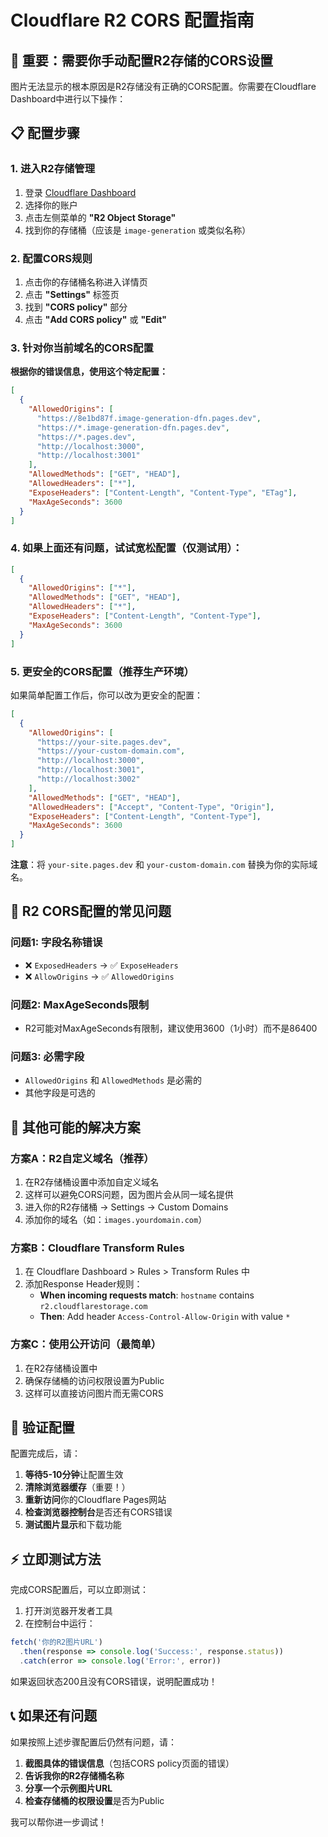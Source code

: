# Cloudflare R2 CORS 配置指南

## 🚨 重要：需要你手动配置R2存储的CORS设置

图片无法显示的根本原因是R2存储没有正确的CORS配置。你需要在Cloudflare Dashboard中进行以下操作：

## 📋 配置步骤

### 1. 进入R2存储管理
1. 登录 [Cloudflare Dashboard](https://dash.cloudflare.com)
2. 选择你的账户
3. 点击左侧菜单的 **"R2 Object Storage"**
4. 找到你的存储桶（应该是 `image-generation` 或类似名称）

### 2. 配置CORS规则
1. 点击你的存储桶名称进入详情页
2. 点击 **"Settings"** 标签页
3. 找到 **"CORS policy"** 部分
4. 点击 **"Add CORS policy"** 或 **"Edit"**

### 3. 针对你当前域名的CORS配置

**根据你的错误信息，使用这个特定配置：**

```json
[
  {
    "AllowedOrigins": [
      "https://8e1bd87f.image-generation-dfn.pages.dev",
      "https://*.image-generation-dfn.pages.dev",
      "https://*.pages.dev",
      "http://localhost:3000",
      "http://localhost:3001"
    ],
    "AllowedMethods": ["GET", "HEAD"],
    "AllowedHeaders": ["*"],
    "ExposeHeaders": ["Content-Length", "Content-Type", "ETag"],
    "MaxAgeSeconds": 3600
  }
]
```

### 4. 如果上面还有问题，试试宽松配置（仅测试用）：

```json
[
  {
    "AllowedOrigins": ["*"],
    "AllowedMethods": ["GET", "HEAD"],
    "AllowedHeaders": ["*"],
    "ExposeHeaders": ["Content-Length", "Content-Type"],
    "MaxAgeSeconds": 3600
  }
]
```

### 5. 更安全的CORS配置（推荐生产环境）

如果简单配置工作后，你可以改为更安全的配置：

```json
[
  {
    "AllowedOrigins": [
      "https://your-site.pages.dev",
      "https://your-custom-domain.com",
      "http://localhost:3000",
      "http://localhost:3001",
      "http://localhost:3002"
    ],
    "AllowedMethods": ["GET", "HEAD"],
    "AllowedHeaders": ["Accept", "Content-Type", "Origin"],
    "ExposeHeaders": ["Content-Length", "Content-Type"],
    "MaxAgeSeconds": 3600
  }
]
```

**注意**：将 `your-site.pages.dev` 和 `your-custom-domain.com` 替换为你的实际域名。

## 🔧 R2 CORS配置的常见问题

### 问题1: 字段名称错误
- ❌ `ExposedHeaders` → ✅ `ExposeHeaders`
- ❌ `AllowOrigins` → ✅ `AllowedOrigins`

### 问题2: MaxAgeSeconds限制
- R2可能对MaxAgeSeconds有限制，建议使用3600（1小时）而不是86400

### 问题3: 必需字段
- `AllowedOrigins` 和 `AllowedMethods` 是必需的
- 其他字段是可选的

## 🔧 其他可能的解决方案

### 方案A：R2自定义域名（推荐）
1. 在R2存储桶设置中添加自定义域名
2. 这样可以避免CORS问题，因为图片会从同一域名提供
3. 进入你的R2存储桶 → Settings → Custom Domains
4. 添加你的域名（如：`images.yourdomain.com`）

### 方案B：Cloudflare Transform Rules
1. 在 Cloudflare Dashboard > Rules > Transform Rules 中
2. 添加Response Header规则：
   - **When incoming requests match**: `hostname` contains `r2.cloudflarestorage.com`
   - **Then**: Add header `Access-Control-Allow-Origin` with value `*`

### 方案C：使用公开访问（最简单）
1. 在R2存储桶设置中
2. 确保存储桶的访问权限设置为Public
3. 这样可以直接访问图片而无需CORS

## 🧪 验证配置

配置完成后，请：

1. **等待5-10分钟**让配置生效
2. **清除浏览器缓存**（重要！）
3. **重新访问**你的Cloudflare Pages网站
4. **检查浏览器控制台**是否还有CORS错误
5. **测试图片显示**和下载功能

## ⚡ 立即测试方法

完成CORS配置后，可以立即测试：

1. 打开浏览器开发者工具
2. 在控制台中运行：
```javascript
fetch('你的R2图片URL')
  .then(response => console.log('Success:', response.status))
  .catch(error => console.log('Error:', error))
```

如果返回状态200且没有CORS错误，说明配置成功！

## 📞 如果还有问题

如果按照上述步骤配置后仍然有问题，请：

1. **截图具体的错误信息**（包括CORS policy页面的错误）
2. **告诉我你的R2存储桶名称**
3. **分享一个示例图片URL**
4. **检查存储桶的权限设置**是否为Public

我可以帮你进一步调试！ 